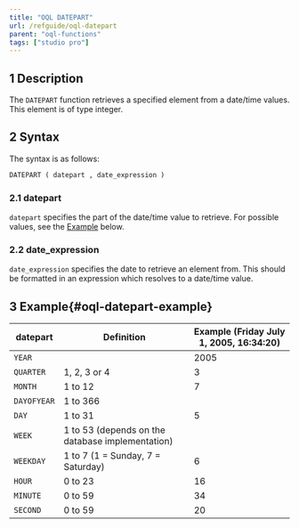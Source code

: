 ```yaml
---
title: "OQL DATEPART"
url: /refguide/oql-datepart
parent: "oql-functions"
tags: ["studio pro"]
---
```


## 1 Description

The `DATEPART` function retrieves a specified element from a date/time values. This element is of type integer.

## 2 Syntax

The syntax is as follows:

```sql
DATEPART ( datepart , date_expression )
```

### 2.1 datepart

`datepart` specifies the part of the date/time value to retrieve. For possible values, see the [Example](#oql-datepart-example) below.

### 2.2 date_expression

`date_expression` specifies the date to retrieve an element from. This should be formatted in an expression which resolves to a date/time value.

## 3 Example{#oql-datepart-example}

| datepart | Definition | Example (Friday July 1, 2005, 16:34:20) |
| --- | --- | --- |
| `YEAR` |   | 2005 |
| `QUARTER` | 1, 2, 3 or 4 | 3 |
| `MONTH` | 1 to 12 | 7 |
| `DAYOFYEAR` | 1 to 366 |   |
| `DAY` | 1 to 31 | 5 |
| `WEEK` | 1 to 53 (depends on the database implementation) |   |
| `WEEKDAY` | 1 to 7 (1 = Sunday, 7 = Saturday) | 6 |
| `HOUR` | 0 to 23 | 16 |
| `MINUTE` | 0 to 59 | 34 |
| `SECOND` | 0 to 59 | 20 |
